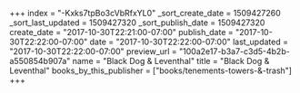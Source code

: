 +++
index = "-Kxks7tpBo3cVbRfxYL0"
_sort_create_date = 1509427260
_sort_last_updated = 1509427320
_sort_publish_date = 1509427320
create_date = "2017-10-30T22:21:00-07:00"
publish_date = "2017-10-30T22:22:00-07:00"
date = "2017-10-30T22:22:00-07:00"
last_updated = "2017-10-30T22:22:00-07:00"
preview_url = "100a2e17-b3a7-c3d5-4b2b-a550854b907a"
name = "Black Dog & Leventhal"
title = "Black Dog & Leventhal"
books_by_this_publisher = ["books/tenements-towers-&-trash"]
+++

